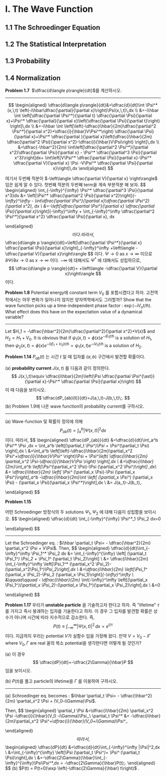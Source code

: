 I. The Wave Function
===



## 1.1 The Schroedinger Equation



## 1.2 The Statistical Interpretation



## 1.3 Probability



## 1.4 Normalization

<b>Problem 1.7 </b> $\dfrac{d\langle p\rangle}{dt}$를 계산하시오.

---

$$
\begin{aligned}
\dfrac{d\langle p\rangle}{dt}&=\dfrac{d}{dt}\int \Psi^*(x,\,t) \left(-i\hbar\dfrac{\partial}{\partial x}\right)\Psi(x,\,t)\,dx \\
&=-i\hbar \int \left[\dfrac{\partial \Psi^*}{\partial t} \dfrac{\partial \Psi}{\partial x}+\Psi^* \dfrac{\partial}{\partial x}\left(\dfrac{\partial \Psi}{\partial t}\right)  \right]\,dx \\
&=-i\hbar \int \left[\left(-\dfrac{i\hbar}{2m}\dfrac{\partial^2 \Psi^*}{\partial x^2}+\dfrac{i}{\hbar}V\Psi^*\right) \dfrac{\partial \Psi}{\partial x}+\Psi^* \dfrac{\partial }{\partial x}\left(\dfrac{i\hbar}{2m} \dfrac{\partial^2 \Psi}{\partial x^2}-\dfrac{i}{\hbar}V\Psi\right) \right]\,dx \\
&=\dfrac{-\hbar^2}{2m} \int\left[\dfrac{\partial^2 \Psi^*}{\partial x^2}\dfrac{\partial \Psi}{\partial x} - \Psi^* \dfrac{\partial^3 \Psi}{\partial x^3}\right]dx+ \int\left[V\Psi^* \dfrac{\partial \Psi}{\partial x}-\Psi^* \dfrac{\partial V}{\partial x} \Psi -V\Psi^* \dfrac{\partial \Psi}{\partial x}\right]\,dx
\end{aligned}
$$

여기서 두번째 적분이 $-\left\langle \dfrac{\partial V}{\partial x} \right\rangle$ 임은 쉽게 알 수 있다. 첫번째 적분의 두번째 term을 계속 부분적분 해 보자.
$$
\begin{aligned}
\int_{-\infty}^{\infty} \Psi^* \dfrac{\partial^3 \Psi}{\partial x^3}dx &= \left[\Psi^* \dfrac{\partial^2 \Psi}{\partial x^2}\right]_{-\infty}^\infty - \int\dfrac{\partial \Psi^*}{\partial x}\dfrac{\partial \Psi^2}{\partial x^2}\, dx \\
&=-\left[\dfrac{\partial \Psi^*}{\partial x} \dfrac{\partial \Psi}{\partial x}\right]_{-\infty}^\infty + \int_{-\infty}^\infty \dfrac{\partial^2 \Psi^*}{\partial x^2} \dfrac{\partial \Psi}{\partial x}\, dx

\end{aligned}
$$
이다. 따라서,
$$
\dfrac{d\langle p \rangle}{dt}=\left[\dfrac{\partial \Psi^*}{\partial x} \dfrac{\partial \Psi}{\partial x}\right]_{-\infty}^\infty +\left\langle -\dfrac{\partial V}{\partial x}\right\rangle
$$
이다.  $\Psi \to 0$ as $x \to \infty$ 이므로 $\partial \Psi/\partial x \to 0$ as $x \to \infty$ 이다. $-\infty$ 에 대해서도 $\Psi^*$ 에 대해서도 성립하므로,
$$
\dfrac{d\langle p \rangle}{dt}= +\left\langle -\dfrac{\partial V}{\partial x}\right\rangle
$$
이다.



<b>Problem 1.8</b> Potential energy에 constant term $V_0$ 를 포함시켰다고 하자. 고전역학에서는 아무 변화가 일어나지 않지만 양자역학에서도 그러할까? Show that the wave function picks up a time-independent phase factor : $\exp (-iV_ot/\hbar)$. What effect does this have on the expectation value of a dynamical variable?

---

Let $H_1 = -\dfrac{\hbar^2}{2m}\dfrac{\partial^2}{\partial x^2}+V(x)$ and $H_2 = H_1+V_0$. It is obvious that if $\psi_1 (x,\,t)= \phi (x)e^{-iE_1 t/\hbar}$ is a solution of $H_1$, then $\psi_2 (x,\,t) =\phi (x) e^{-i(E_1+V_0)t/\hbar}=\psi_1(x,\,t)e^{-iV_0t/\hbar}$ is a solution of $H_2$. 



<b>Problem 1.14</b> $P_{ab}(t)$ 는 시간 $t$ 일 때 입자를 $(a,\,b)$ 구간에서 발견할 확률이다. 

(a) **probability current** $J(x,\,t)$ 를 다음과 같이 정의한다.
$$
J(x,\,t)\equiv \dfrac{i\hbar}{2m}\left(\Psi \dfrac{\partial \Psi^{\ast}}{\partial x}-\Psi^* \dfrac{\partial \Psi}{\partial x}\right)
$$
이 때 다음을 보이시오.
$$
\dfrac{dP_{ab}(t)}{dt}=J(a,\,t)-J(b,\,t)\;.
$$
(b) Problem 1.9에 나온 wave function의 probability current를 구하시오.

---

(a) Wave-function 및 확률의 정의에 의해
$$
P_{ab}(t) = \int_a^b |\Psi(x,\,t)|^2dx
$$
이다. 따라서,
$$
\begin{aligned}
\dfrac{dP_{ab}}{dt} &=\dfrac{d}{dt}\int_a^b \Psi^* \Psi \,dx = \int_a^b \left[(\partial_t \Psi^*)\Psi + \Psi^*(\partial_t \Psi)
\right]\,dx \\
&=\int_a^b \left[\left(-\dfrac{i\hbar}{2m}\partial_x^2 \Psi^*+\dfrac{i}{\hbar}V\Psi^* \right)\Psi + \Psi^*\left( \dfrac{i\hbar}{2m} \partial_x^2 \Psi-\dfrac{i}{\hbar}V\Psi \right)   \right]\,dx \\
&=\dfrac{i\hbar}{2m}\int_a^b \left[\Psi^*(\partial_x^2 \Psi)-\Psi (\partial_x^2 \Psi^*)\right] \,dx\\
&= \dfrac{i\hbar}{2m} \left[ \Psi^* (\partial_x \Psi)-\Psi (\partial_x \Psi^*)\right]_a^b -\dfrac{i\hbar}{2m}\int \left[ (\partial_x \Psi^*) (\partial_x \Psi) - (\partial_x \Psi)(\partial_x \Psi^*)\right]\,dx \\
&= J(a,\,t)-J(b,\,t)\,.

\end{aligned}
$$


<b>Problem 1.15 </b>

어떤 Schroedinger 방정식의 두 solutions $\Psi_1,\,\Psi_2$ 에 대해 다음이 성립함을 보이시오.
$$
\begin{aligned}
\dfrac{d}{dt} \int_{-\infty}^{\infty} \Psi^*_1 \Psi_2 dx=0

\end{aligned}
$$

---

Let the Schroedinger eq. : $i\hbar \partial_t \Psi= - \dfrac{\hbar^2}{2m} \partial_x^2 \Psi + V\Psi$. Then,
$$
\begin{aligned}
\dfrac{d}{dt}\int_{-\infty}^\infty \Psi_1^* \Psi_2 dx &= \int_{-\infty}^{\infty} \left[ (\partial_t \Psi_1^*) \Psi_2 + \Psi_1^* (\partial_t \Psi_2)\right] \\
&= \dfrac{i\hbar}{2m} \int_{-\infty}^\infty \left[\Psi_1^* (\partial_x^2 \Psi_2)-(\partial_x^2\Psi_1^*)\Psi_2\right]\,dx \\
&=\dfrac{i\hbar}{2m} \left[\Psi_1^* (\partial_x \Psi_2)-\Psi_2 (\partial_x \Psi_1)\right]_{-\infty}^\infty \\
&\qquad\qquad - \dfrac{i\hbar}{2m} \int_{-\infty}^\infty \left[(\partial_x \Psi_1^*)(\partial_x \Psi_2)-(\partial_x \Psi_1^*)(\partial_x \Psi_2)\right]\,dx \\
&=0


\end{aligned}
$$


<b>Problem 1.17</b> 우리가 **unstable particle** 을 기술하고자 한다고 하자. 즉 "lifetime" $\tau$ 를 가지고 즉시 붕괘하는 입자를 기술한다고 하자. 이 경우 그 입자를 발견할 확률은 상수가 아니며 시간에 따라 지수적으로 감소한다. 즉,
$$
P(t) \equiv \int_{-\infty}^\infty |\Psi(x,\,t)|^2\,dx=e^{t/\tau}
$$
이다. 지금까지 우리는 potential $V$가 실함수 임을 가정해 왔다. 만약 $V=V_0-i\Gamma$ where $V_0,\,\Gamma$ are real 꼴의 복소 potential을 생각한다면 어떻게 될 것인가?

(a) 이 경우 
$$
\dfrac{dP}{dt}=-\dfrac{2\Gamma}{\hbar}P
$$
임을 보이시오.

(b) $P(t)$를 풀고 particle의 lifetime을 $\Gamma$ 를 이용하여 구하시오.

---

(a) Schroedinger eq. becomes : $i\hbar \partial_t \Psi= - \dfrac{\hbar^2}{2m} \partial_x^2 \Psi + (V_0-i\Gamma)\Psi$.

Then,
$$
\begin{aligned}
\partial_t \Psi &=\dfrac{i\hbar}{2m} \partial_x^2 \Psi -\dfrac{i}{\hbar}(V_0 -i\Gamma)\Psi\,,\\
\partial_t \Psi^* &= -\dfrac{i\hbar}{2m}\partial_x^2 \Psi^*+\dfrac{i}{\hbar}(V_0+i\Gamma)\Psi^*\,.

\end{aligned}
$$
따라서,
$$
\begin{aligned}
\dfrac{dP}{dt}
&=\dfrac{d}{dt}\int_{-\infty}^\infty |\Psi|^2\,dx \\
&=\int_{-\infty}^{\infty} \left[\Psi (\partial_t \Psi^*)+ \Psi^* (\partial_t \Psi)\right]\,dx \\
&=-\dfrac{2\Gamma}{\hbar}\int_{-\infty}^{\infty}\Psi\Psi^*\,dx = -\dfrac{2\Gamma}{\hbar}P(t)\;.
\end{aligned}
$$
(b) $P(t) = P(t=0)\exp \left(-\dfrac{2\Gamma}{\hbar} t\right)$ .



